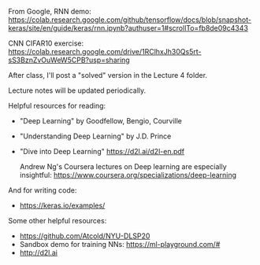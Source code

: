 From Google, RNN demo: https://colab.research.google.com/github/tensorflow/docs/blob/snapshot-keras/site/en/guide/keras/rnn.ipynb?authuser=1#scrollTo=fb8de09c4343

CNN CIFAR10 exercise: https://colab.research.google.com/drive/1RClhxJh30Qs5rt-sS3BznZvOuWeW5CPB?usp=sharing

After class, I'll post a "solved" version in the Lecture 4 folder.


Lecture notes will be updated periodically.


Helpful resources for reading:

- "Deep Learning" by Goodfellow, Bengio, Courville
- "Understanding Deep Learning" by J.D. Prince
- "Dive into Deep Learning" https://d2l.ai/d2l-en.pdf

  Andrew Ng's Coursera lectures on Deep learning are especially insightful: https://www.coursera.org/specializations/deep-learning

And for writing code:

  - https://keras.io/examples/

Some other helpful resources:
- https://github.com/Atcold/NYU-DLSP20
- Sandbox demo for training NNs: https://ml-playground.com/#
- http://d2l.ai
